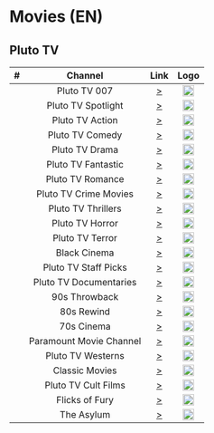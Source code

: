 <h1>Movies (EN)</h1>

<h2>Pluto TV</h2>

| #   | Channel                 | Link  | Logo |
|:---:|:-----------------------:|:-----:|:----:|
|     | Pluto TV 007            | [>](http://service-stitcher.clusters.pluto.tv/stitch/hls/channel/5d4db961034718b2f52f9e52/master.m3u8?terminate=false&deviceType=web&deviceMake=web&deviceModel=web&sid=50&deviceId=5d4db961034718b2f52f9e52&deviceVersion=DNT&appVersion=DNT&deviceDNT=0&userId=&advertisingId=&deviceLat=&deviceLon=&app_name=&appName=web&buildVersion=&appStoreUrl=&architecture=&includeExtendedEvents=false&marketingRegion=US&serverSideAds=false) | <img height="20" src="https://i.imgur.com/qKqEqUC.png"/> |
|     | Pluto TV Spotlight      | [>](http://service-stitcher.clusters.pluto.tv/stitch/hls/channel/5ba3fb9c4b078e0f37ad34e8/master.m3u8?terminate=false&deviceType=web&deviceMake=web&deviceModel=web&sid=51&deviceId=5ba3fb9c4b078e0f37ad34e8&deviceVersion=DNT&appVersion=DNT&deviceDNT=0&userId=&advertisingId=&deviceLat=&deviceLon=&app_name=&appName=web&buildVersion=&appStoreUrl=&architecture=&includeExtendedEvents=false&marketingRegion=US&serverSideAds=false) | <img height="20" src="https://i.imgur.com/AogTmZc.png"/> |
|     | Pluto TV Action         | [>](http://service-stitcher.clusters.pluto.tv/stitch/hls/channel/561d7d484dc7c8770484914a/master.m3u8?terminate=false&deviceType=web&deviceMake=web&deviceModel=web&sid=54&deviceId=561d7d484dc7c8770484914a&deviceVersion=DNT&appVersion=DNT&deviceDNT=0&userId=&advertisingId=&deviceLat=&deviceLon=&app_name=&appName=web&buildVersion=&appStoreUrl=&architecture=&includeExtendedEvents=false&marketingRegion=US&serverSideAds=false) | <img height="20" src="https://i.imgur.com/g8PCdh6.png"/> |
|     | Pluto TV Comedy         | [>](http://service-stitcher.clusters.pluto.tv/stitch/hls/channel/5a4d3a00ad95e4718ae8d8db/master.m3u8?terminate=false&deviceType=web&deviceMake=web&deviceModel=web&sid=57&deviceId=5a4d3a00ad95e4718ae8d8db&deviceVersion=DNT&appVersion=DNT&deviceDNT=0&userId=&advertisingId=&deviceLat=&deviceLon=&app_name=&appName=web&buildVersion=&appStoreUrl=&architecture=&includeExtendedEvents=false&marketingRegion=US&serverSideAds=false) | <img height="20" src="https://i.imgur.com/Pjs4lgs.png"/> |
|     | Pluto TV Drama          | [>](http://service-stitcher.clusters.pluto.tv/stitch/hls/channel/5b4e92e4694c027be6ecece1/master.m3u8?terminate=false&deviceType=web&deviceMake=web&deviceModel=web&sid=60&deviceId=5b4e92e4694c027be6ecece1&deviceVersion=DNT&appVersion=DNT&deviceDNT=0&userId=&advertisingId=&deviceLat=&deviceLon=&app_name=&appName=web&buildVersion=&appStoreUrl=&architecture=&includeExtendedEvents=false&marketingRegion=US&serverSideAds=false) | <img height="20" src="https://i.imgur.com/B9srooj.png"/> |
|     | Pluto TV Fantastic      | [>](http://service-stitcher.clusters.pluto.tv/stitch/hls/channel/5b64a245a202b3337f09e51d/master.m3u8?terminate=false&deviceType=web&deviceMake=web&deviceModel=web&sid=66&deviceId=5b64a245a202b3337f09e51d&deviceVersion=DNT&appVersion=DNT&deviceDNT=0&userId=&advertisingId=&deviceLat=&deviceLon=&app_name=&appName=web&buildVersion=&appStoreUrl=&architecture=&includeExtendedEvents=false&marketingRegion=US&serverSideAds=false) | <img height="20" src="https://i.imgur.com/dOfXc5w.png"/> |
|     | Pluto TV Romance        | [>](http://service-stitcher.clusters.pluto.tv/stitch/hls/channel/5a66795ef91fef2c7031c599/master.m3u8?terminate=false&deviceType=web&deviceMake=web&deviceModel=web&sid=70&deviceId=5a66795ef91fef2c7031c599&deviceVersion=DNT&appVersion=DNT&deviceDNT=0&userId=&advertisingId=&deviceLat=&deviceLon=&app_name=&appName=web&buildVersion=&appStoreUrl=&architecture=&includeExtendedEvents=false&marketingRegion=US&serverSideAds=false) | <img height="20" src="https://i.imgur.com/j6livg0.png"/> |
|     | Pluto TV Crime Movies   | [>](http://service-stitcher.clusters.pluto.tv/stitch/hls/channel/5f4d8594eb979c0007706de7/master.m3u8?terminate=false&deviceType=web&deviceMake=web&deviceModel=web&sid=73&deviceId=5f4d8594eb979c0007706de7&deviceVersion=DNT&appVersion=DNT&deviceDNT=0&userId=&advertisingId=&deviceLat=&deviceLon=&app_name=&appName=web&buildVersion=&appStoreUrl=&architecture=&includeExtendedEvents=false&marketingRegion=US&serverSideAds=false) | <img height="20" src="https://i.imgur.com/PlAQrIb.png"/> |
|     | Pluto TV Thrillers      | [>](http://service-stitcher.clusters.pluto.tv/stitch/hls/channel/5b4e69e08291147bd04a9fd7/master.m3u8?terminate=false&deviceType=web&deviceMake=web&deviceModel=web&sid=74&deviceId=5b4e69e08291147bd04a9fd7&deviceVersion=DNT&appVersion=DNT&deviceDNT=0&userId=&advertisingId=&deviceLat=&deviceLon=&app_name=&appName=web&buildVersion=&appStoreUrl=&architecture=&includeExtendedEvents=false&marketingRegion=US&serverSideAds=false) | <img height="20" src="https://i.imgur.com/jyiFzG4.png"/> |
|     | Pluto TV Horror         | [>](http://service-stitcher.clusters.pluto.tv/stitch/hls/channel/569546031a619b8f07ce6e25/master.m3u8?terminate=false&deviceType=web&deviceMake=web&deviceModel=web&sid=75&deviceId=569546031a619b8f07ce6e25&deviceVersion=DNT&appVersion=DNT&deviceDNT=0&userId=&advertisingId=&deviceLat=&deviceLon=&app_name=&appName=web&buildVersion=&appStoreUrl=&architecture=&includeExtendedEvents=false&marketingRegion=US&serverSideAds=false) | <img height="20" src="https://i.imgur.com/An93hAh.png"/> |
|     | Pluto TV Terror         | [>](http://service-stitcher.clusters.pluto.tv/stitch/hls/channel/5c6dc88fcd232425a6e0f06e/master.m3u8?terminate=false&deviceType=web&deviceMake=web&deviceModel=web&sid=76&deviceId=5c6dc88fcd232425a6e0f06e&deviceVersion=DNT&appVersion=DNT&deviceDNT=0&userId=&advertisingId=&deviceLat=&deviceLon=&app_name=&appName=web&buildVersion=&appStoreUrl=&architecture=&includeExtendedEvents=false&marketingRegion=US&serverSideAds=false) | <img height="20" src="https://i.imgur.com/JLgn5jC.png"/> |
|     | Black Cinema            | [>](http://service-stitcher.clusters.pluto.tv/stitch/hls/channel/58af4c093a41ca9d4ecabe96/master.m3u8?terminate=false&deviceType=web&deviceMake=web&deviceModel=web&sid=80&deviceId=58af4c093a41ca9d4ecabe96&deviceVersion=DNT&appVersion=DNT&deviceDNT=0&userId=&advertisingId=&deviceLat=&deviceLon=&app_name=&appName=web&buildVersion=&appStoreUrl=&architecture=&includeExtendedEvents=false&marketingRegion=US&serverSideAds=false) | <img height="20" src="https://i.imgur.com/Zh1QGW9.png"/> |
|     | Pluto TV Staff Picks    | [>](http://service-stitcher.clusters.pluto.tv/stitch/hls/channel/5f4d863b98b41000076cd061/master.m3u8?terminate=false&deviceType=web&deviceMake=web&deviceModel=web&sid=90&deviceId=5f4d863b98b41000076cd061&deviceVersion=DNT&appVersion=DNT&deviceDNT=0&userId=&advertisingId=&deviceLat=&deviceLon=&app_name=&appName=web&buildVersion=&appStoreUrl=&architecture=&includeExtendedEvents=false&marketingRegion=US&serverSideAds=false) | <img height="20" src="https://i.imgur.com/DFDHAT8.png"/> |
|     | Pluto TV Documentaries  | [>](http://service-stitcher.clusters.pluto.tv/stitch/hls/channel/5b85a7582921777994caea63/master.m3u8?terminate=false&deviceType=web&deviceMake=web&deviceModel=web&sid=91&deviceId=5b85a7582921777994caea63&deviceVersion=DNT&appVersion=DNT&deviceDNT=0&userId=&advertisingId=&deviceLat=&deviceLon=&app_name=&appName=web&buildVersion=&appStoreUrl=&architecture=&includeExtendedEvents=false&marketingRegion=US&serverSideAds=false) | <img height="20" src="https://i.imgur.com/Mr4ZsNZ.png"/> |
|     | 90s Throwback           | [>](http://service-stitcher.clusters.pluto.tv/stitch/hls/channel/5f4d86f519358a00072b978e/master.m3u8?terminate=false&deviceType=web&deviceMake=web&deviceModel=web&sid=94&deviceId=5f4d86f519358a00072b978e&deviceVersion=DNT&appVersion=DNT&deviceDNT=0&userId=&advertisingId=&deviceLat=&deviceLon=&app_name=&appName=web&buildVersion=&appStoreUrl=&architecture=&includeExtendedEvents=false&marketingRegion=US&serverSideAds=false) | <img height="20" src="https://i.imgur.com/sI1o3uK.png"/> |
|     | 80s Rewind              | [>](http://service-stitcher.clusters.pluto.tv/stitch/hls/channel/5ca525b650be2571e3943c63/master.m3u8?terminate=false&deviceType=web&deviceMake=web&deviceModel=web&sid=95&deviceId=5ca525b650be2571e3943c63&deviceVersion=DNT&appVersion=DNT&deviceDNT=0&userId=&advertisingId=&deviceLat=&deviceLon=&app_name=&appName=web&buildVersion=&appStoreUrl=&architecture=&includeExtendedEvents=false&marketingRegion=US&serverSideAds=false) | <img height="20" src="https://i.imgur.com/0FaLAhK.png"/> |
|     | 70s Cinema              | [>](http://service-stitcher.clusters.pluto.tv/stitch/hls/channel/5f4d878d3d19b30007d2e782/master.m3u8?terminate=false&deviceType=web&deviceMake=web&deviceModel=web&sid=96&deviceId=5f4d878d3d19b30007d2e782&deviceVersion=DNT&appVersion=DNT&deviceDNT=0&userId=&advertisingId=&deviceLat=&deviceLon=&app_name=&appName=web&buildVersion=&appStoreUrl=&architecture=&includeExtendedEvents=false&marketingRegion=US&serverSideAds=false) | <img height="20" src="https://i.imgur.com/wk9Baz9.png"/> |
|     | Paramount Movie Channel | [>](http://service-stitcher.clusters.pluto.tv/stitch/hls/channel/5cb0cae7a461406ffe3f5213/master.m3u8?terminate=false&deviceType=web&deviceMake=web&deviceModel=web&sid=100&deviceId=5cb0cae7a461406ffe3f5213&deviceVersion=DNT&appVersion=DNT&deviceDNT=0&userId=&advertisingId=&deviceLat=&deviceLon=&app_name=&appName=web&buildVersion=&appStoreUrl=&architecture=&includeExtendedEvents=false&marketingRegion=US&serverSideAds=false) | <img height="20" src="https://i.imgur.com/CfqRav0.png"/> |
|     | Pluto TV Westerns       | [>](http://service-stitcher.clusters.pluto.tv/stitch/hls/channel/5b4e94282d4ec87bdcbb87cd/master.m3u8?terminate=false&deviceType=web&deviceMake=web&deviceModel=web&sid=103&deviceId=5b4e94282d4ec87bdcbb87cd&deviceVersion=DNT&appVersion=DNT&deviceDNT=0&userId=&advertisingId=&deviceLat=&deviceLon=&app_name=&appName=web&buildVersion=&appStoreUrl=&architecture=&includeExtendedEvents=false&marketingRegion=US&serverSideAds=false) | <img height="20" src="https://i.imgur.com/79R7m0b.png"/> |
|     | Classic Movies          | [>](http://service-stitcher.clusters.pluto.tv/stitch/hls/channel/561c5b0dada51f8004c4d855/master.m3u8?terminate=false&deviceType=web&deviceMake=web&deviceModel=web&sid=106&deviceId=561c5b0dada51f8004c4d855&deviceVersion=DNT&appVersion=DNT&deviceDNT=0&userId=&advertisingId=&deviceLat=&deviceLon=&app_name=&appName=web&buildVersion=&appStoreUrl=&architecture=&includeExtendedEvents=false&marketingRegion=US&serverSideAds=false) | <img height="20" src="https://i.imgur.com/feWPHep.png"/> |
|     | Pluto TV Cult Films     | [>](http://service-stitcher.clusters.pluto.tv/stitch/hls/channel/5c665db3e6c01b72c4977bc2/master.m3u8?terminate=false&deviceType=web&deviceMake=web&deviceModel=web&sid=109&deviceId=5c665db3e6c01b72c4977bc2&deviceVersion=DNT&appVersion=DNT&deviceDNT=0&userId=&advertisingId=&deviceLat=&deviceLon=&app_name=&appName=web&buildVersion=&appStoreUrl=&architecture=&includeExtendedEvents=false&marketingRegion=US&serverSideAds=false) | <img height="20" src="https://i.imgur.com/kD3SkoC.png"/> |
|     | Flicks of Fury          | [>](http://service-stitcher.clusters.pluto.tv/stitch/hls/channel/58e55b14ad8e9c364d55f717/master.m3u8?terminate=false&deviceType=web&deviceMake=web&deviceModel=web&sid=112&deviceId=58e55b14ad8e9c364d55f717&deviceVersion=DNT&appVersion=DNT&deviceDNT=0&userId=&advertisingId=&deviceLat=&deviceLon=&app_name=&appName=web&buildVersion=&appStoreUrl=&architecture=&includeExtendedEvents=false&marketingRegion=US&serverSideAds=false) | <img height="20" src="https://i.imgur.com/yhyzBfb.png"/> |
|     | The Asylum              | [>](http://service-stitcher.clusters.pluto.tv/stitch/hls/channel/591105034c1806b47438342c/master.m3u8?terminate=false&deviceType=web&deviceMake=web&deviceModel=web&sid=115&deviceId=591105034c1806b47438342c&deviceVersion=DNT&appVersion=DNT&deviceDNT=0&userId=&advertisingId=&deviceLat=&deviceLon=&app_name=&appName=web&buildVersion=&appStoreUrl=&architecture=&includeExtendedEvents=false&marketingRegion=US&serverSideAds=false) | <img height="20" src="https://i.imgur.com/rOxQfdG.png"/> |

